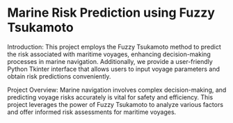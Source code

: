 # Marine Risk Prediction using Fuzzy Tsukamoto

Introduction:
This project employs the Fuzzy Tsukamoto method to predict the risk associated with maritime voyages, enhancing decision-making processes in marine navigation. Additionally, we provide a user-friendly Python Tkinter interface that allows users to input voyage parameters and obtain risk predictions conveniently.

Project Overview:
Marine navigation involves complex decision-making, and predicting voyage risks accurately is vital for safety and efficiency. This project leverages the power of Fuzzy Tsukamoto to analyze various factors and offer informed risk assessments for maritime voyages.
